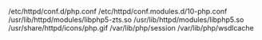 /etc/httpd/conf.d/php.conf
/etc/httpd/conf.modules.d/10-php.conf
/usr/lib/httpd/modules/libphp5-zts.so
/usr/lib/httpd/modules/libphp5.so
/usr/share/httpd/icons/php.gif
/var/lib/php/session
/var/lib/php/wsdlcache
